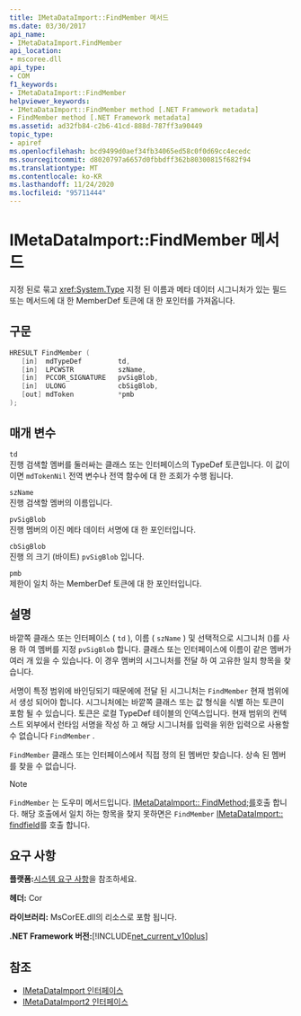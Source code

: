 ```yaml
---
title: IMetaDataImport::FindMember 메서드
ms.date: 03/30/2017
api_name:
- IMetaDataImport.FindMember
api_location:
- mscoree.dll
api_type:
- COM
f1_keywords:
- IMetaDataImport::FindMember
helpviewer_keywords:
- IMetaDataImport::FindMember method [.NET Framework metadata]
- FindMember method [.NET Framework metadata]
ms.assetid: ad32fb84-c2b6-41cd-888d-787ff3a90449
topic_type:
- apiref
ms.openlocfilehash: bcd9499d0aef34fb34065ed58c0f0d69cc4ecedc
ms.sourcegitcommit: d8020797a6657d0fbbdff362b80300815f682f94
ms.translationtype: MT
ms.contentlocale: ko-KR
ms.lasthandoff: 11/24/2020
ms.locfileid: "95711444"
---
```

# <a name="imetadataimportfindmember-method"></a>IMetaDataImport::FindMember 메서드

지정 된로 묶고 <xref:System.Type> 지정 된 이름과 메타 데이터 시그니처가 있는 필드 또는 메서드에 대 한 MemberDef 토큰에 대 한 포인터를 가져옵니다.  
  
## <a name="syntax"></a>구문  
  
```cpp  
HRESULT FindMember (  
   [in]  mdTypeDef         td,  
   [in]  LPCWSTR           szName,
   [in]  PCCOR_SIGNATURE   pvSigBlob,
   [in]  ULONG             cbSigBlob,
   [out] mdToken           *pmb  
);  
```  
  
## <a name="parameters"></a>매개 변수  

 `td`  
 진행 검색할 멤버를 둘러싸는 클래스 또는 인터페이스의 TypeDef 토큰입니다. 이 값이 이면 `mdTokenNil` 전역 변수나 전역 함수에 대 한 조회가 수행 됩니다.  
  
 `szName`  
 진행 검색할 멤버의 이름입니다.  
  
 `pvSigBlob`  
 진행 멤버의 이진 메타 데이터 서명에 대 한 포인터입니다.  
  
 `cbSigBlob`  
 진행 의 크기 (바이트) `pvSigBlob` 입니다.  
  
 `pmb`  
 제한이 일치 하는 MemberDef 토큰에 대 한 포인터입니다.  
  
## <a name="remarks"></a>설명  

 바깥쪽 클래스 또는 인터페이스 ( `td` ), 이름 ( `szName` ) 및 선택적으로 시그니처 ()를 사용 하 여 멤버를 지정 `pvSigBlob` 합니다. 클래스 또는 인터페이스에 이름이 같은 멤버가 여러 개 있을 수 있습니다. 이 경우 멤버의 시그니처를 전달 하 여 고유한 일치 항목을 찾습니다.  
  
 서명이 특정 범위에 바인딩되기 때문에에 전달 된 시그니처는 `FindMember` 현재 범위에서 생성 되어야 합니다. 시그니처에는 바깥쪽 클래스 또는 값 형식을 식별 하는 토큰이 포함 될 수 있습니다. 토큰은 로컬 TypeDef 테이블의 인덱스입니다. 현재 범위의 컨텍스트 외부에서 런타임 서명을 작성 하 고 해당 시그니처를 입력을 위한 입력으로 사용할 수 없습니다 `FindMember` .  
  
 `FindMember` 클래스 또는 인터페이스에서 직접 정의 된 멤버만 찾습니다. 상속 된 멤버를 찾을 수 없습니다.  
  
> [!NOTE]
> `FindMember` 는 도우미 메서드입니다. [IMetaDataImport:: FindMethod;를](imetadataimport-findmethod-method.md)호출 합니다. 해당 호출에서 일치 하는 항목을 찾지 못하면은 `FindMember` [IMetaDataImport:: findfield](imetadataimport-findfield-method.md)를 호출 합니다.  
  
## <a name="requirements"></a>요구 사항  

 **플랫폼:**[시스템 요구 사항](../../get-started/system-requirements.md)을 참조하세요.  
  
 **헤더:** Cor  
  
 **라이브러리:** MsCorEE.dll의 리소스로 포함 됩니다.  
  
 **.NET Framework 버전:**[!INCLUDE[net_current_v10plus](../../../../includes/net-current-v10plus-md.md)]  
  
## <a name="see-also"></a>참조

- [IMetaDataImport 인터페이스](imetadataimport-interface.md)
- [IMetaDataImport2 인터페이스](imetadataimport2-interface.md)

